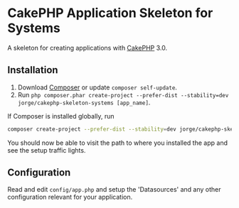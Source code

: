 # CakePHP Application Skeleton for Systems

A skeleton for creating applications with [CakePHP](http://cakephp.org) 3.0.

## Installation

1. Download [Composer](http://getcomposer.org/doc/00-intro.md) or update `composer self-update`.
2. Run `php composer.phar create-project --prefer-dist --stability=dev jorge/cakephp-skeleton-systems [app_name]`.

If Composer is installed globally, run
```bash
composer create-project --prefer-dist --stability=dev jorge/cakephp-skeleton-systems [app_name]
```

You should now be able to visit the path to where you installed the app and see
the setup traffic lights.

## Configuration

Read and edit `config/app.php` and setup the 'Datasources' and any other
configuration relevant for your application.